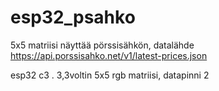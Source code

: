 # esp32_psahko

5x5 matriisi näyttää pörssisähkön, datalähde https://api.porssisahko.net/v1/latest-prices.json


esp32 c3 . 3,3voltin 5x5 rgb matriisi, datapinni 2
